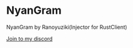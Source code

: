 # NyanGram
NyanGram by Ranoyuziki(Injector for RustClient)

[Join to my discord](https://discord.gg/JcXCTrWuxk)
